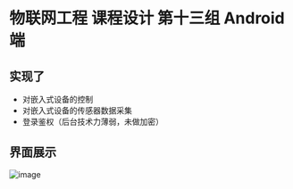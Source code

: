 # 物联网工程 课程设计 第十三组 Android端

## 实现了

- 对嵌入式设备的控制
- 对嵌入式设备的传感器数据采集
- 登录鉴权（后台技术力薄弱，未做加密）

## 界面展示

![image]( https://github.com/a747368836/iot_project_android_team13/tree/master/gif/show.gif)
 